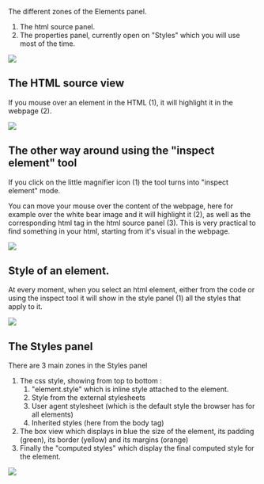 The different zones of the Elements panel.

1. The html source panel.
1. The properties panel, currently open on "Styles" which you will use most of the time.

![][1]

[1]: .guides/img/elements-panel/final-challenge.png

## The HTML source view

If you mouse over an element in the HTML (1), it will highlight it in the webpage (2).

![][2]

[2]: .guides/img/elements-panel/the-html-source-view.png

## The other way around using the "inspect element" tool

If you click on the little magnifier icon (1) the tool turns into "inspect element" mode.

You can move your mouse over the content of the webpage, here for example over the white bear image and it will highlight it (2), as well as the corresponding html tag in the html source panel (3). This is very practical to find something in your html, starting from it's visual in the webpage.

![][3]

[3]: .guides/img/elements-panel/the-other-way-around-using-the--inspect-element--tool.png

## Style of an element.

At every moment, when you select an html element, either from the code or using the inspect tool it will show in the style panel (1) all the styles that apply to it.

![][4]

[4]: .guides/img/elements-panel/style-of-an-element.png

## The Styles panel

There are 3 main zones in the Styles panel

1. The css style, showing from top to bottom :
    1. "element.style" which is inline style attached to the element.
    1. Style from the external stylesheets
    1. User agent stylesheet (which is the default style the browser has for all elements)
    1. Inherited styles (here from the body tag)
1. The box view which displays in blue the size of the element, its padding (green), its border (yellow) and its margins (orange)
1. Finally the "computed styles" which display the final computed style for the element.


![][5]

[5]: .guides/img/elements-panel/the-styles-panel.png